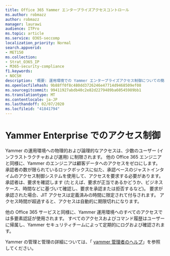 ```yaml
---
title: Office 365 Yammer エンタープライズアクセスコントロール
ms.author: robmazz
author: robmazz
manager: laurawi
audience: ITPro
ms.topic: article
ms.service: O365-seccomp
localization_priority: Normal
search.appverid:
- MET150
ms.collection:
- Strat_O365_IP
- M365-security-compliance
f1.keywords:
- NOCSH
description: '概要: 運用環境での Yammer エンタープライズアクセス制御についての簡単な概要。'
ms.openlocfilehash: 9b88ff0f8c480dd3726246e47714d9468509ef08
ms.sourcegitcommit: 99411927abdb40c2e82d2279489ba60545989bb1
ms.translationtype: MT
ms.contentlocale: ja-JP
ms.lasthandoff: 02/07/2020
ms.locfileid: "41841794"
---
```

# <a name="yammer-enterprise-access-controls"></a>Yammer Enterprise でのアクセス制御 

Yammer の運用環境への物理的および論理的なアクセスは、少数のユーザー (インフラストラクチャおよび運用) に制限されます。 他の Office 365 エンジニアと同様に、Yammer のエンジニアは顧客データへのアクセスをゼロにします。 承認者の数が限られているロックボックスに似た、承認ベースのジャストインタイムのアクセス制御システムを使用して、アクセスを要求する必要があります。 承認者は、要求を確認します (たとえば、要求が正当であるかどうか、ビジネスケース、時間などに基づいて確認し、要求を承認または拒否するなど)。 要求が承認された場合、JIT アクセスは定義済みの時間に限定されて付与されます。 アクセス時間が超過すると、アクセスは自動的に期限切れになります。

他の Office 365 サービスと同様に、Yammer 運用環境へのすべてのアクセスでは多要素認証が使用されます。 すべてのアクセスおよびコマンド履歴はユーザーに帰属し、Yammer セキュリティチームによって定期的にログおよび確認されます。

Yammer の管理と管理の詳細については、「 [yammer 管理者のヘルプ](https://support.office.com/article/yammer-–-admin-help-e1464355-1f97-49ac-b2aa-dd320b179dbe?ui=en-US&rs=en-US&ad=US)」を参照してください。